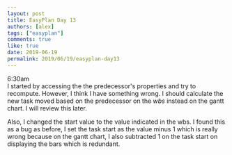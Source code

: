 ```yaml
---
layout: post
title: EasyPlan Day 13
authors: [alex]
tags: ["easyplan"]
comments: true
like: true
date: 2019-06-19
permalink: 2019/06/19/easyplan-day13
---
```

6:30am  
I started by accessing the the predecessor's properties and try to recompute. However, I think I have something wrong. I should calculate the new task moved based on the predecessor on the _wbs_ instead on the gantt chart. I will review this later.

Also, I changed the start value to the value indicated in the wbs. I found this as a bug as before, I set the task start as the value minus 1 which is really wrong because on the gantt chart, I also subtracted 1 on the task start on displaying the bars which is redundant.
